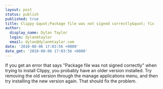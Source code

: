 ```yaml
---
layout: post
status: publish
published: true
title: Clippy &quot;Package file was not signed correctly&quot; fix
author:
  display_name: Dylan Taylor
  login: dylanmtaylor
  email: dylan@dylanmtaylor.com
date: '2010-08-06 17:03:56 +0000'
date_gmt: '2010-08-06 17:03:56 +0000'
---
```

<p>If you get an error that says "Package file was not signed correctly" when trying to install Clippy, you probably have an older version installed. Try removing the old version through the manage applications menu, and then try installing the new version again. That should fix the problem.</p>
